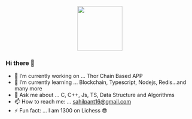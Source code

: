 






<div align="center">
  <img src="http://www.nyan.cat/cats/original.gif" height = 120>
</div>











### Hi there 👋

- 🔭 I’m currently working on ... Thor Chain Based APP
- 🌱 I’m currently learning ... Blockchain, Typescript, Nodejs, Redis...and many more
- 💬 Ask me about ... C, C++, Js, TS, Data Structure and Algorithms
- 📫 How to reach me: ... sahilpant16@gmail.com
- ⚡ Fun fact: ... I am 1300 on Lichess :sunglasses:
























































